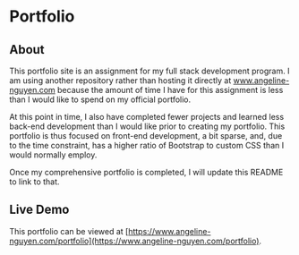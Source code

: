 # Portfolio

## About

This portfolio site is an assignment for my full stack development program. I am using another repository rather than hosting it directly at www.angeline-nguyen.com because the amount of time I have for this assignment is less than I would like to spend on my official portfolio.

At this point in time, I also have completed fewer projects and learned less back-end development than I would like prior to creating my portfolio. This portfolio is thus focused on front-end development, a bit sparse, and, due to the time constraint, has a higher ratio of Bootstrap to custom CSS than I would normally employ.

Once my comprehensive portfolio is completed, I will update this README to link to that. 

## Live Demo

This portfolio can be viewed at [https://www.angeline-nguyen.com/portfolio](https://www.angeline-nguyen.com/portfolio). 
